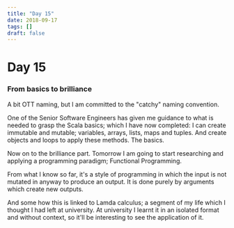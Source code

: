 ```yaml
---
title: "Day 15"
date: 2018-09-17
tags: []
draft: false
---
```


# Day 15

### From basics to brilliance

A bit OTT naming, but I am committed to the "catchy" naming convention.

One of the Senior Software Engineers has given me guidance to what is needed to grasp the Scala basics; which I have now completed:
I can create immutable and mutable; variables, arrays, lists, maps and tuples. And create objects and loops to apply these methods. The basics.

Now on to the brilliance part. Tomorrow I am going to start researching and applying a programming paradigm; Functional Programming.

From what I know so far, it's a style of programming in which the input is not mutated in anyway to produce an output. It is done purely by arguments which create new outputs.

And some how this is linked to Lamda calculus; a segment of my life which I thought I had left at university. At university I learnt it in an isolated format and without context, so it'll be interesting to see the application of it.
